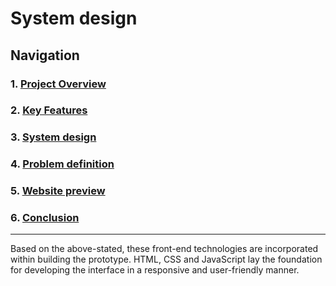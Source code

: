 # System design

## Navigation

### 1. [Project Overview](../project-report.md#1-project-overview)

### 2. [Key Features](../project-report.md#2-key-features)

### 3. [System design](./system-design.md)

### 4. [Problem definition](./problem-definition.md)

### 5. [Website preview](https://mihailscirba.github.io/E-COMMERCE-Prototype/index.html)

### 6. [Conclusion](./conclusion.md)

---

Based on the above-stated, these front-end technologies are incorporated within building the prototype. HTML, CSS and JavaScript lay the foundation for developing the interface in a responsive and user-friendly manner.
